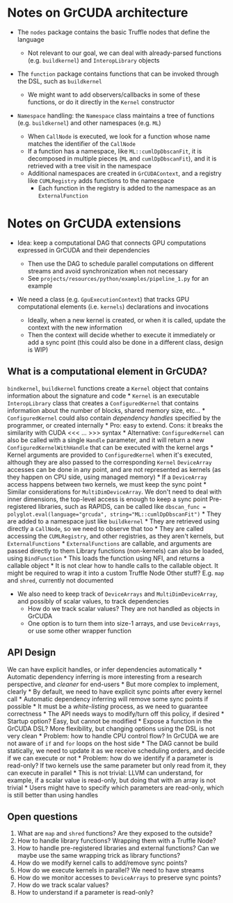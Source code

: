 # Notes on GrCUDA architecture

* The `nodes` package contains the basic Truffle nodes that define the language
    * Not relevant to our goal, we can deal with already-parsed functions (e.g. `buildkernel`) and `InteropLibrary` objects
* The `function` package contains functions that can be invoked through the DSL, such as `buildkernel`
    * We might want to add observers/callbacks in some of these functions, or do it directly in the `Kernel` constructor

* `Namespace` handling: the `Namespace` class maintains a tree of functions (e.g. `buildkernel`) and other namespaces (e.g. `ML`)
    * When `CallNode` is executed, we look for a function whose name matches the identifier of the `CallNode`
    * If a function has a namespace, like `ML::cumlDpDbscanFit`, it is decomposed in multiple pieces (`ML` and `cumlDpDbscanFit`), and it is retrieved with a tree visit in the namespace
    * Additional namespaces are created in `GrCUDAContext`, and a registry like `CUMLRegistry` adds functions to the namespace
        * Each function in the registry is added to the namespace as an `ExternalFunction`
    
# Notes on GrCUDA extensions

* Idea: keep a computational DAG that connects GPU computations expressed in GrCUDA and their dependencies
    * Then use the DAG to schedule parallel computations on different streams and avoid synchronization when not necessary
    * See `projects/resources/python/examples/pipeline_1.py` for an example
    
* We need a class (e.g. `GpuExecutionContext`) that tracks GPU computational elements (i.e. `kernels`) declarations and invocations
    * Ideally, when a new kernel is created, or when it is called, update the context with the new information
    * Then the context will decide whether to execute it immediately or add a sync point (this could also be done in a different class, design is WIP)

## What is a computational element in GrCUDA?

`bindkernel`, `buildkernel` functions create a `Kernel` object that contains information about the signature and code
    * `Kernel` is an executable `InteropLibrary` class that creates a `ConfiguredKernel` that contains information about the number of blocks, shared memory size, etc...
        * `ConfiguredKernel` could also contain *dependency handles* specified by the programmer, or created internally
        * Pro: easy to extend. Cons: it breaks the similarity with CUDA <<< ... >>> syntax
        * Alternative: `ConfiguredKernel` can also be called with a single `Handle` parameter, and it will return a new `ConfiguredKernelWithHandle` that can be executed with the kernel args
        * Kernel arguments are provided to `ConfiguredKernel` when it's executed, although they are also passed to the corresponding `Kernel`
`DeviceArray` accesses can be done in any point, and are not represented as kernels (as they happen on CPU side, using managed memory)
    * If a `DeviceArray` access happens between two kernels, we must keep the sync point
    * Similar considerations for `MultiDimDeviceArray`. We don't need to deal with inner dimensions, the top-level access is enough to keep a sync point
Pre-registered libraries, such as RAPIDS, can be called like `dbscan_func = polyglot.eval(language="grcuda", string="ML::cumlDpDbscanFit")`
    * They are added to a namespace just like `buildkernel`
    * They are retrieved using directly a `CallNode`, so we need to observe that too
    * They are called accessing the `CUMLRegistry`, and other registries, as they aren't kernels, but `ExternalFunctions`
    * `ExternalFunctions` are callable, and arguments are passed directly to them
Library functions (non-kernels) can also be loaded, using `BindFunction`
    * This loads the function using NFI, and returns a callable object
    * It is not clear how to handle calls to the callable object. It might be required to wrap it into a custom Truffle Node
Other stuff? E.g. `map` and `shred`, currently not documented
 
* We also need to keep track of `DeviceArrays` and `MultiDimDeviceArray`, and possibly of scalar values, to track dependencies
    * How do we track scalar values? They are not handled as objects in GrCUDA 
    * One option is to turn them into size-1 arrays, and use `DeviceArrays`, or use some other wrapper function
 
## API Design 
    
We can have explicit handles, or infer dependencies automatically
    * Automatic dependency inferring is more interesting from a research perspective, and *cleaner* for end-users
    * But more complex to implement, clearly
    * By default, we need to have explicit sync points after every kernel call
    * Automatic dependency inferring will remove some sync points if possible
    * It must be a *white-listing* process, as we need to guarantee correctness
    * The API needs ways to modify/turn off this policy, if desired
        * Startup option? Easy, but cannot be modified
        * Expose a function in the GrCUDA DSL? More flexibility, but changing options using the DSL is not very clean
    * Problem: how to handle CPU control flow? In GrCUDA we are not aware of `if` and `for` loops on the host side
        * The DAG cannot be build statically, we need to update it as we receive scheduling orders, and decide if we can execute or not
    * Problem: how do we identify if a parameter is read-only? If two kernels use the same parameter but only read from it, they can execute in parallel
        * This is not trivial: LLVM can understand, for example, if a scalar value is read-only, but doing that with an array is not trivial
        * Users might have to specify which parameters are read-only, which is still better than using handles
    
## Open questions

1. What are `map` and `shred` functions? Are they exposed to the outside?
2. How to handle library functions? Wrapping them with a Truffle Node?
3. How to handle pre-registered libraries and external functions? Can we maybe use the same wrapping trick as library functions?
4. How do we modify kernel calls to add/remove sync points?
5. How do we execute kernels in parallel? We need to have streams
6. How do we monitor accesses to `DeviceArrays` to preserve sync points?    
7. How do we track scalar values?
8. How to understand if a parameter is read-only?
